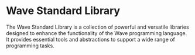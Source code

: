 # Wave Standard Library

The Wave Standard Library is a collection of powerful and versatile libraries designed to enhance the functionality of the Wave programming language. It provides essential tools and abstractions to support a wide range of programming tasks.